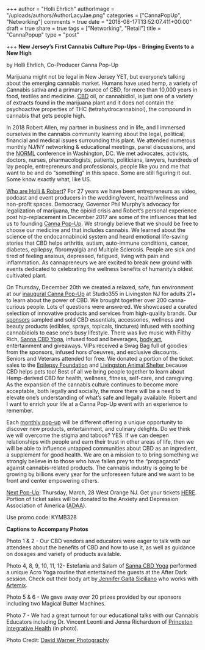 +++
author = "Holli Ehrlich"
authorImage = "/uploads/authors/AuthorLacyJae.png"
categories = ["CannaPopUp", "Networking"]
comments = true
date = "2018-08-17T13:52:07.411+00:00"
draft = true
share = true
tags = ["Networking", "Retail"]
title = "CannaPopup"
type = "post"

+++
**New Jersey’s First Cannabis Culture Pop-Ups - Bringing Events to a New High**

by Holli Ehrlich, Co-Producer Canna Pop-Up

Marijuana might not be legal in New Jersey YET, but everyone’s talking about the emerging cannabis market. Humans have used hemp, a variety of Cannabis sativa and a primary source of CBD, for more than 10,000 years in food, textiles and medicine. [CBD](https://cannapopup.com/what-is-cbd/) oil, or cannabidiol, is just one of a variety of extracts found in the marijuana plant and it does not contain the psychoactive properties of THC (tetrahydrocannabinol), the compound in cannabis that gets people high.

In 2018 Robert Allen, my partner in business and in life, and I immersed ourselves in the cannabis community learning about the legal, political, financial and medical issues surrounding this plant. We attended numerous monthly NJ/NY networking & educational meetings, panel discussions, and the [NORML](https://norml.org/) conference in Washington, DC. We met advocates, activists, doctors, nurses, pharmacologists, patients, politicians, lawyers, hundreds of lay people, entrepreneurs and professionals, people like you and me that want to be and do “something” in this space. Some are still figuring it out. Some know exactly what, like US.

[Who are Holli & Robert](https://cannapopup.com/who-we-are/)? For 27 years we have been entrepreneurs as video, podcast and event producers in the wedding/event, health/wellness and non-profit spaces. Democracy, Governor Phil Murphy’s advocacy for legalization of marijuana, the opioid crisis and Robert’s personal experience post hip-replacement in December 2017 are some of the influences that led us to founding [Canna Pop-Up](https://cannapopup.com/). We strongly believe that we should be free to choose our medicine and that includes cannabis. We learned about the science of the endocannabinoid system and heard emotional life-saving stories that CBD helps arthritis, autism, auto-immune conditions, cancer, diabetes, epilepsy, fibromyalgia and Multiple Sclerosis. People are sick and tired of feeling anxious, depressed, fatigued, living with pain and inflammation. As cannapreneurs we are excited to break new ground with events dedicated to celebrating the wellness benefits of humanity’s oldest cultivated plant.

On Thursday, December 20th we created a relaxed, safe, fun environment at our [inaugural Canna Pop-Up](https://cannapopup.com/cannabis-culture-cbd-pop-up-livingston-new-jersey/) at Studio355 in Livingston NJ for adults 21+ to learn about the power of CBD. We brought together over 200 canna-curious people. Lots of questions were answered. We showcased a curated selection of innovative products and services from high-quality brands. Our [sponsors](https://cannapopup.com/cannabis-culture-cbd-pop-up-livingston-new-jersey/) sampled and sold CBD essentials, accessories, wellness and beauty products (edibles, sprays, topicals, tinctures) infused with soothing cannabidiols to ease one’s busy lifestyle. There was live music with Filthy Rich, [Sanna CBD Yoga](https://www.facebook.com/SannaCBDYoga/), infused food and beverages, [body art](http://www.notascrazyasyouthink.com/), entertainment and giveaways. VIPs received a Swag Bag full of goodies from the sponsors, infused hors d'oeuvres, and exclusive discounts. Seniors and Veterans attended for free. We donated a portion of the ticket sales to the [Epilepsy Foundation](https://www.epilepsy.com/learn/treating-seizures-and-epilepsy/other-treatment-approaches/medical-marijuana-and-epilepsy) and [Livingston Animal Shelter ](http://www.livingstonnj.org/348/Animal-Control)because CBD helps pets too! Best of all we bring people together to learn about Hemp-derived CBD for health, wellness, fitness, self-care, and caregiving. As the expansion of the cannabis culture continues to become more acceptable, both legally and socially, the more there will be a need to elevate one’s understanding of what’s safe and legally available. Robert and I want to enrich your life at a Canna Pop-Up event with an experience to remember.

Each [monthly pop-up](https://cannapopup.com/pop-up-at-18-label-street/) will be different offering a unique opportunity to discover new products, entertainment, and culinary delights. Do we think we will overcome the stigma and taboos? YES. If we can deepen relationships with people and earn their trust in other areas of life, then we will be able to influence untapped communities about CBD as an ingredient, a supplement for good health. We are on a mission to to bring something we strongly believe in to those who have fallen prey to the “propaganda” against cannabis-related products. The cannabis industry is going to be growing by billions every year for the unforeseen future and we want to be front and center empowering others.

[Next Pop-Up](https://cannapopup.com/pop-up-at-18-label-street/): Thursday, March, 28 West Orange NJ. Get your tickets [HERE](https://cannapopup.com/pop-up-at-18-label-street/). Portion of ticket sales will be donated to the Anxiety and Depression Association of America ([ADAA](https://adaa.org/)).

Use promo code: KYMB328

**Captions to Accompany Photos**

Photo 1 & 2 - Our CBD vendors and educators were eager to talk with our attendees about the benefits of CBD and how to use it, as well as guidance on dosages and variety of products available.

Photo 4, 8, 9, 10, 11, 12- Estefania and Salam of [Sanna CBD Yoga](https://cannapopup.us18.list-manage.com/track/click?u=a25a25c16d8a482c8f25540cd&id=cf8842a6bb&e=cb257d10a1) performed a unique Acro Yoga routine that entertained the guests at the After Dark session. Check out their body art by[ ](https://cannapopup.us18.list-manage.com/track/click?u=a25a25c16d8a482c8f25540cd&id=2a96509817&e=cb257d10a1)[Jennifer Gaita Siciliano](https://cannapopup.us18.list-manage.com/track/click?u=a25a25c16d8a482c8f25540cd&id=a48cf86fb6&e=cb257d10a1) who works with [Artemix](https://cannapopup.us18.list-manage.com/track/click?u=a25a25c16d8a482c8f25540cd&id=674ade6ca4&e=cb257d10a1).

Photo 5 & 6 - We gave away over 20 prizes provided by our sponsors including two Magical Butter Machines.

Photo 7 - We had a great turnout for our educational talks with our Cannabis Educators including Dr. Vincent Leonti and Jenna Richardson of [Princeton Integrative Health](https://cannapopup.us18.list-manage.com/track/click?u=a25a25c16d8a482c8f25540cd&id=aff8d7cda6&e=cb257d10a1) (in photo).

Photo Credit: [David Warner Photography](https://cannapopup.us18.list-manage.com/track/click?u=a25a25c16d8a482c8f25540cd&id=244b6440e7&e=cb257d10a1)